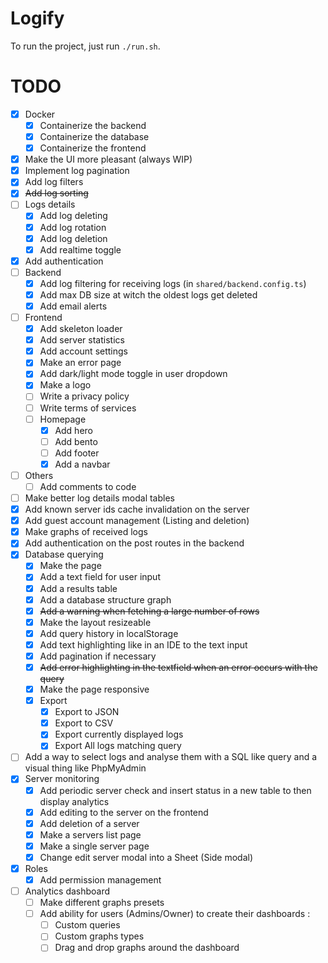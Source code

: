 # Logify

To run the project, just run `./run.sh`.

# TODO
 - [x] Docker
   - [x] Containerize the backend
   - [x] Containerize the database
   - [x] Containerize the frontend
 - [x] Make the UI more pleasant (always WIP)
 - [x] Implement log pagination
 - [x] Add log filters
 - [x] ~~Add log sorting~~
 - [ ] Logs details
   - [x] Add log deleting
   - [x] Add log rotation
   - [x] Add log deletion
   - [x] Add realtime toggle
 - [x] Add authentication
 - [ ] Backend
   - [x] Add log filtering for receiving logs (in `shared/backend.config.ts`)
   - [x] Add max DB size at witch the oldest logs get deleted
   - [x] Add email alerts
 - [ ] Frontend
   - [x] Add skeleton loader
   - [x] Add server statistics
   - [x] Add account settings
   - [x] Make an error page
   - [x] Add dark/light mode toggle in user dropdown
   - [x] Make a logo
   - [ ] Write a privacy policy
   - [ ] Write terms of services
   - [ ] Homepage
     - [x] Add hero
     - [ ] Add bento
     - [ ] Add footer
     - [x] Add a navbar
 - [ ] Others
   - [ ] Add comments to code
 - [ ] Make better log details modal tables
 - [x] Add known server ids cache invalidation on the server
 - [x] Add guest account management (Listing and deletion)
 - [x] Make graphs of received logs
 - [x] Add authentication on the post routes in the backend
 - [x] Database querying
   - [x] Make the page
   - [x] Add a text field for user input
   - [x] Add a results table
   - [x] Add a database structure graph
   - [x] ~~Add a warning when fetching a large number of rows~~
   - [x] Make the layout resizeable
   - [x] Add query history in localStorage
   - [x] Add text highlighting like in an IDE to the text input
   - [x] Add pagination if necessary
   - [x] ~~Add error highlighting in the textfield when an error occurs with the query~~
   - [x] Make the page responsive
   - [x] Export
     - [x] Export to JSON
     - [x] Export to CSV
     - [x] Export currently displayed logs
     - [x] Export All logs matching query
 - [ ] Add a way to select logs and analyse them with a SQL like query and a visual thing like PhpMyAdmin
 - [x] Server monitoring
   - [x] Add periodic server check and insert status in a new table to then display analytics
   - [x] Add editing to the server on the frontend
   - [x] Add deletion of a server
   - [x] Make a servers list page
   - [x] Make a single server page
   - [x] Change edit server modal into a Sheet (Side modal)
 - [x] Roles
   - [x] Add permission management
 - [ ] Analytics dashboard
   - [ ] Make different graphs presets
   - [ ] Add ability for users (Admins/Owner) to create their dashboards :
     - [ ] Custom queries
     - [ ] Custom graphs types
     - [ ] Drag and drop graphs around the dashboard
